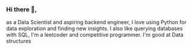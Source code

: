 ### Hi there 👋,
as a Data Scientist and aspiring backend engineer, I love using Python for data exploration and finding new insights. I also like querying databases with SQL, I'm a leetcoder and competitive programmer. I'm good at Data structures 

<!--
**chizzyedoka/chizzyedoka** is a ✨ _special_ ✨ repository because its `README.md` (this file) appears on your GitHub profile.

Here are some ideas to get you started:

- 🔭 I’m currently working on ...
- 🌱 I’m currently learning ...
- 👯 I’m looking to collaborate on ...
- 🤔 I’m looking for help with ...
- 💬 Ask me about ...
- 📫 How to reach me: ...
- 😄 Pronouns: ...
- ⚡ Fun fact: ...
-->
